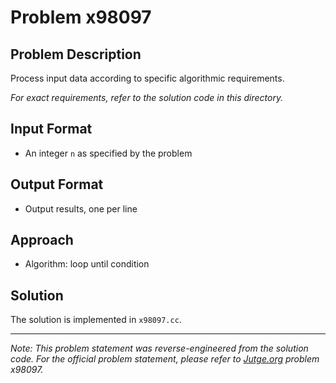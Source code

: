 # Problem x98097

## Problem Description

Process input data according to specific algorithmic requirements.

*For exact requirements, refer to the solution code in this directory.*

## Input Format

- An integer `n` as specified by the problem

## Output Format

- Output results, one per line

## Approach

- Algorithm: loop until condition

## Solution

The solution is implemented in `x98097.cc`.

---

*Note: This problem statement was reverse-engineered from the solution code. For the official problem statement, please refer to [Jutge.org](https://jutge.org/) problem x98097.*
